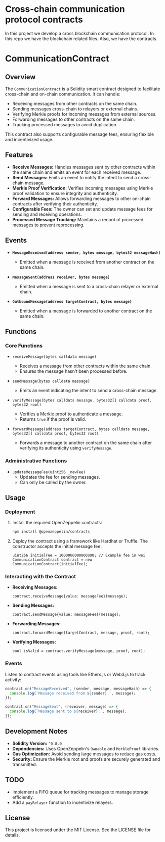 # Cross-chain communication protocol contracts

In this project we develop a cross blockchain communication protocol. In this repo we have the blockchain related files. Also, we have the contracts.


# CommunicationContract

## Overview

The `CommunicationContract` is a Solidity smart contract designed to facilitate cross-chain and on-chain communication. It can handle:
- Receiving messages from other contracts on the same chain.
- Sending messages cross-chain to relayers or external chains.
- Verifying Merkle proofs for incoming messages from external sources.
- Forwarding messages to other contracts on the same chain.
- Tracking processed messages to avoid duplication.

This contract also supports configurable message fees, ensuring flexible and incentivized usage.

## Features

- **Receive Messages:** Handles messages sent by other contracts within the same chain and emits an event for each received message.
- **Send Messages:** Emits an event to notify the intent to send a cross-chain message.
- **Merkle Proof Verification:** Verifies incoming messages using Merkle proof validation to ensure integrity and authenticity.
- **Forward Messages:** Allows forwarding messages to other on-chain contracts after verifying their authenticity.
- **Configurable Fees:** The owner can set and update message fees for sending and receiving operations.
- **Processed Message Tracking:** Maintains a record of processed messages to prevent reprocessing.

## Events

- **`MessageReceived(address sender, bytes message, bytes32 messageHash)`**
  - Emitted when a message is received from another contract on the same chain.
  
- **`MessageSent(address receiver, bytes message)`**
  - Emitted when a message is sent to a cross-chain relayer or external chain.
  
- **`OutboundMessage(address targetContract, bytes message)`**
  - Emitted when a message is forwarded to another contract on the same chain.

## Functions

### Core Functions

- `receiveMessage(bytes calldata message)`
  - Receives a message from other contracts within the same chain.
  - Ensures the message hasn't been processed before.

- `sendMessage(bytes calldata message)`
  - Emits an event indicating the intent to send a cross-chain message.

- `verifyMessage(bytes calldata message, bytes32[] calldata proof, bytes32 root)`
  - Verifies a Merkle proof to authenticate a message.
  - Returns `true` if the proof is valid.

- `forwardMessage(address targetContract, bytes calldata message, bytes32[] calldata proof, bytes32 root)`
  - Forwards a message to another contract on the same chain after verifying its authenticity using `verifyMessage`.

### Administrative Functions

- `updateMessageFee(uint256 _newFee)`
  - Updates the fee for sending messages.
  - Can only be called by the owner.

## Usage

### Deployment

1. Install the required OpenZeppelin contracts:
   ```bash
   npm install @openzeppelin/contracts
   ```

2. Deploy the contract using a framework like Hardhat or Truffle. The constructor accepts the initial message fee:
   ```solidity
   uint256 initialFee = 1000000000000000; // Example fee in wei
   CommunicationContract contract = new CommunicationContract(initialFee);
   ```

### Interacting with the Contract

- **Receiving Messages:**
  ```solidity
  contract.receiveMessage{value: messageFee}(message);
  ```

- **Sending Messages:**
  ```solidity
  contract.sendMessage{value: messageFee}(message);
  ```

- **Forwarding Messages:**
  ```solidity
  contract.forwardMessage(targetContract, message, proof, root);
  ```

- **Verifying Messages:**
  ```solidity
  bool isValid = contract.verifyMessage(message, proof, root);
  ```

### Events

Listen to contract events using tools like Ethers.js or Web3.js to track activity:
```javascript
contract.on("MessageReceived", (sender, message, messageHash) => {
  console.log(`Message received from ${sender}:`, message);
});

contract.on("MessageSent", (receiver, message) => {
  console.log(`Message sent to ${receiver}:`, message);
});
```

## Development Notes

- **Solidity Version:** `^0.8.0`
- **Dependencies:** Uses OpenZeppelin's `Ownable` and `MerkleProof` libraries.
- **Gas Optimization:** Avoid sending large messages to reduce gas costs.
- **Security:** Ensure the Merkle root and proofs are securely generated and transmitted.

## TODO

- Implement a FIFO queue for tracking messages to manage storage efficiently.
- Add a `payRelayer` function to incentivize relayers.

## License

This project is licensed under the MIT License. See the LICENSE file for details.
```

